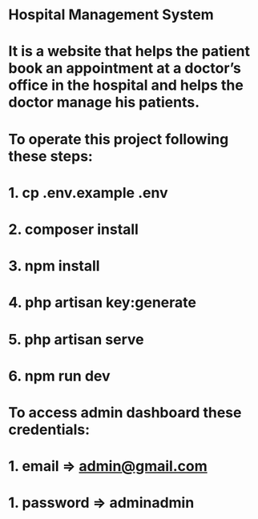 # Hospital Management System
# It is a website that helps the patient book an appointment at a doctor’s office in the hospital and helps the doctor manage his patients.

# To operate this project following these steps:
# 1. cp .env.example .env
# 2. composer install
# 3. npm install
# 4. php artisan key:generate
# 5. php artisan serve
# 6. npm run dev

# To access admin dashboard these credentials:
# 1. email => admin@gmail.com
# 1. password => adminadmin